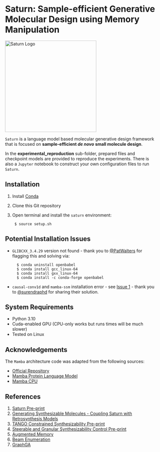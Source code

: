 # Saturn: Sample-efficient Generative Molecular Design using Memory Manipulation

<img src="saturn.jpeg" alt="Saturn Logo" width="300"/>

`Saturn` is a language model based molecular generative design framework that is focused on **sample-efficient *de novo* small molecule design**. 

In the **experimental_reproduction** sub-folder, prepared files and checkpoint models are provided to reproduce the experiments. 
There is also a `Jupyter` notebook to construct your own configuration files to run `Saturn`.

Installation
-------------

1. Install [Conda](https://docs.conda.io/projects/conda/en/latest/user-guide/install/linux.html)
2. Clone this Git repository
3. Open terminal and install the `saturn` environment:
   
        $ source setup.sh

Potential Installation Issues
-----------------------------
* `GLIBCXX_3.4.29` version not found - thank you to [@PatWalters](https://github.com/PatWalters) for flagging this and solving via:

        $ conda uninstall openbabel 
        $ conda install gcc_linux-64
        $ conda install gxx_linux-64
        $ conda install -c conda-forge openbabel

* `causal-conv1d` and `mamba-ssm` installation error - see [Issue 1](https://github.com/schwallergroup/saturn/issues/1) - thank you to [@surendraphd](https://github.com/surendraphd) for sharing their solution.

System Requirements
-------------------

* Python 3.10
* Cuda-enabled GPU (CPU-only works but runs times will be much slower)
* Tested on Linux


Acknowledgements
----------------
The `Mamba` architecture code was adapted from the following sources:
* [Official Repository](https://github.com/state-spaces/mamba)
* [Mamba Protein Language Model](https://github.com/programmablebio/ptm-mamba)
* [Mamba CPU](https://github.com/kroggen/mamba-cpu)

References
----------
1. [Saturn Pre-print](https://arxiv.org/abs/2405.17066)
2. [Generating Synthesizable Molecules - Coupling Saturn with Retrosynthesis Models](https://pubs.rsc.org/en/content/articlehtml/2025/sc/d5sc01476j)
3. [TANGO Constrained Synthesizability Pre-print](https://arxiv.org/abs/2410.11527)
4. [Steerable and Granular Synthesizability Control Pre-print](https://arxiv.org/abs/2505.08774)
5. [Augmented Memory](https://pubs.acs.org/doi/10.1021/jacsau.4c00066)
6. [Beam Enumeration](https://arxiv.org/abs/2309.13957)
7. [GraphGA](https://pubs.rsc.org/en/content/articlelanding/2019/sc/c8sc05372c)
